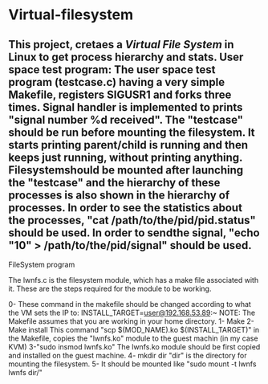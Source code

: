 # Virtual-filesystem

This project, cretaes a _Virtual File System_ in Linux to get process hierarchy and stats.
User space test program:
The user space test program (testcase.c) having a very simple Makefile, registers SIGUSR1 and forks three times. Signal handler is implemented to prints "signal number %d received".
The "testcase" should be run before mounting the filesystem. It starts printing parent/child is running and then keeps just running, without printing anything. 
Filesystemshould be mounted after launching the "testcase" and the hierarchy of these processes is also shown in the hierarchy of processes.
In order to see the statistics about the processes, "cat /path/to/the/pid/pid.status" should be used.
In order to sendthe signal, "echo "10" > /path/to/the/pid/signal" should be used.
----------------------------------------------------------------------------------------------------------------------------------------------------------------------------
FileSystem program

The lwnfs.c is the filesystem module, which has a make file associated with it. 
These are the steps required for the module to be working.

0- These command in the makefile should be changed according to what the VM sets the IP to:
	INSTALL_TARGET=user@192.168.53.89:~
NOTE: The Makefile assumes that you are working in your home directory.
1- Make
2- Make install 
This command "scp $(MOD_NAME).ko $(INSTALL_TARGET)" in the Makefile, copies the "lwnfs.ko" module to the guest machin (in my case KVM)
3-"sudo insmod lwnfs.ko"
The lwnfs.ko module should be first copied and installed on the guest machine.
4- mkdir dir
"dir" is the directory for mounting the filesystem.
5- It should be mounted like "sudo mount -t lwnfs lwnfs dir/"
